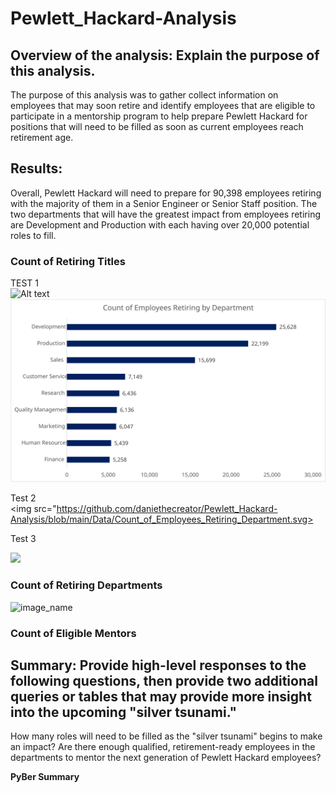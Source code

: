 # Pewlett_Hackard-Analysis <br />

## Overview of the analysis: Explain the purpose of this analysis. <br />

The purpose of this analysis was to gather collect information on employees that may soon retire and identify employees that are eligible to participate in a mentorship program to help prepare Pewlett Hackard for positions that will need to be filled as soon as current employees reach retirement age. <br />

## Results:
Overall, Pewlett Hackard will need to prepare for 90,398 employees retiring with the majority of them in a Senior Engineer or Senior Staff position. The two departments that will have the greatest impact from employees retiring are Development and Production with each having over 20,000 potential roles to fill. <br />

### Count of Retiring Titles <br />
TEST 1 <br />
![Alt text](hhttps://github.com/daniethecreator/Pewlett_Hackard-Analysis/blob/main/Data/Count_of_Employees_Retiring_Department.svg?sanitize=true)
<img src="https://github.com/daniethecreator/Pewlett_Hackard-Analysis/blob/main/Data/Count_of_Employees_Retiring_Department.svg?sanitize=true">

Test 2 <br />
<img src="https://github.com/daniethecreator/Pewlett_Hackard-Analysis/blob/main/Data/Count_of_Employees_Retiring_Department.svg>
 
Test 3 <br />
<p><img src='https://github.com/daniethecreator/Pewlett_Hackard-Analysis/blob/main/Data/Count_of_Employees_Retiring_Department.'></p>


### Count of Retiring Departments <br />
![image_name](Pewlett_Hackard-Analysis/Data/Count_of_Employees_Retiring_Department.svg)

### Count of Eligible Mentors <br />


## Summary: Provide high-level responses to the following questions, then provide two additional queries or tables that may provide more insight into the upcoming "silver tsunami."

  How many roles will need to be filled as the "silver tsunami" begins to make an impact?
  Are there enough qualified, retirement-ready employees in the departments to mentor the next generation of Pewlett Hackard employees?


**PyBer Summary**
